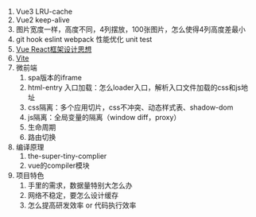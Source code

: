 1. Vue3 LRU-cache
2. Vue2 keep-alive
3. 图片宽度一样，高度不同，4列摆放，100张图片，怎么使得4列高度差最小
4. git hook eslint webpack 性能优化 unit test
5. [Vue React框架设计思想](https://www.bilibili.com/video/BV1az4y127Ga)
6. [Vite](https://juejin.cn/post/6844904176988897293)
7. 微前端
	1. spa版本的iframe
	2. html-entry 入口加载：怎么loader入口，解析入口文件加载的css和js地址
	3. css隔离：多个应用切片，css不冲突、动态样式表、shadow-dom
	4. js隔离：全局变量的隔离（window diff，proxy）
	5. 生命周期
	6. 路由切换
8. 编译原理
	1. the-super-tiny-complier
	2. vue的compiler模块
9. 项目特色
	1. 手里的需求，数据量特别大怎么办
	2. 网络不稳定，要怎么设计缓存
	3. 怎么提高研发效率 or 代码执行效率